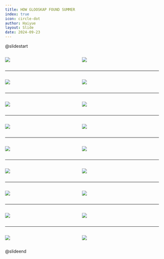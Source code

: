 ```yaml
---
title: HOW GLOOSKAP FOUND SUMMER
index: true
icon: circle-dot
author: Haiyue
layout: Slide
date: 2024-09-23
---
```

 
@slidestart

<div style="display:flex">
<div style="flex:1">

![](/reading/english/Level-Q/HOW%20GLOOSKAP%20FOUND%20SUMMER/001.webp)
</div>
<div style="flex:1">

![](/reading/english/Level-Q/HOW%20GLOOSKAP%20FOUND%20SUMMER/002.webp)
</div>
</div>

---

<div style="display:flex">
<div style="flex:1">

![](/reading/english/Level-Q/HOW%20GLOOSKAP%20FOUND%20SUMMER/003.webp)
</div>
<div style="flex:1">

![](/reading/english/Level-Q/HOW%20GLOOSKAP%20FOUND%20SUMMER/004.webp)
</div>
</div>

---

<div style="display:flex">
<div style="flex:1">

![](/reading/english/Level-Q/HOW%20GLOOSKAP%20FOUND%20SUMMER/005.webp)
</div>
<div style="flex:1">

![](/reading/english/Level-Q/HOW%20GLOOSKAP%20FOUND%20SUMMER/006.webp)
</div>
</div>

---

<div style="display:flex">
<div style="flex:1">

![](/reading/english/Level-Q/HOW%20GLOOSKAP%20FOUND%20SUMMER/007.webp)
</div>
<div style="flex:1">

![](/reading/english/Level-Q/HOW%20GLOOSKAP%20FOUND%20SUMMER/008.webp)
</div>
</div>

---

<div style="display:flex">
<div style="flex:1">

![](/reading/english/Level-Q/HOW%20GLOOSKAP%20FOUND%20SUMMER/009.webp)
</div>
<div style="flex:1">

![](/reading/english/Level-Q/HOW%20GLOOSKAP%20FOUND%20SUMMER/010.webp)
</div>
</div>

---

<div style="display:flex">
<div style="flex:1">

![](/reading/english/Level-Q/HOW%20GLOOSKAP%20FOUND%20SUMMER/011.webp)
</div>
<div style="flex:1">

![](/reading/english/Level-Q/HOW%20GLOOSKAP%20FOUND%20SUMMER/012.webp)
</div>
</div>

---

<div style="display:flex">
<div style="flex:1">

![](/reading/english/Level-Q/HOW%20GLOOSKAP%20FOUND%20SUMMER/013.webp)
</div>
<div style="flex:1">

![](/reading/english/Level-Q/HOW%20GLOOSKAP%20FOUND%20SUMMER/014.webp)
</div>
</div>

---

<div style="display:flex">
<div style="flex:1">

![](/reading/english/Level-Q/HOW%20GLOOSKAP%20FOUND%20SUMMER/015.webp)
</div>
<div style="flex:1">

![](/reading/english/Level-Q/HOW%20GLOOSKAP%20FOUND%20SUMMER/016.webp)
</div>
</div>

---

<div style="display:flex">
<div style="flex:1">

![](/reading/english/Level-Q/HOW%20GLOOSKAP%20FOUND%20SUMMER/017.webp)
</div>
<div style="flex:1">

![](/reading/english/Level-Q/HOW%20GLOOSKAP%20FOUND%20SUMMER/018.webp)
</div>
</div>

@slideend